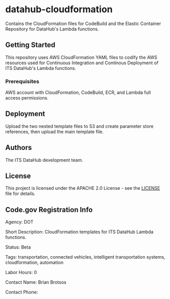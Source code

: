 # datahub-cloudformation

Contains the CloudFormation files for CodeBuild and the Elastic Container Repository for DataHub's Lambda functions.

## Getting Started

This repository uses AWS CloudFormation YAML files to codify the AWS resources used for Continuous Integration and Continous Deployment of ITS DataHub's Lambda functions.

### Prerequisites

AWS account with CloudFormation, CodeBuild, ECR, and Lambda full access permissions.

## Deployment

Upload the two nested template files to S3 and create parameter store references, then upload the main template file.

## Authors

The ITS DataHub development team.

## License

This project is licensed under the APACHE 2.0 License - see the [LICENSE](LICENSE) file for details.

## Code.gov Registration Info

Agency: DOT 

Short Description: CloudFormation templates for ITS DataHub Lambda functions.

Status: Beta 

Tags: transportation, connected vehicles, intelligent transportation systems, cloudformation, automation

Labor Hours: 0 

Contact Name: Brian Brotsos 

Contact Phone: